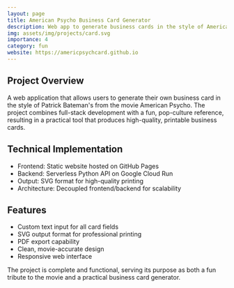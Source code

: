 ```yaml
---
layout: page
title: American Psycho Business Card Generator
description: Web app to generate business cards in the style of American Psycho
img: assets/img/projects/card.svg
importance: 4
category: fun
website: https://americpsychcard.github.io
---
```


## Project Overview

A web application that allows users to generate their own business card in the style of Patrick Bateman's from the movie American Psycho. The project combines full-stack development with a fun, pop-culture reference, resulting in a practical tool that produces high-quality, printable business cards.

## Technical Implementation

- Frontend: Static website hosted on GitHub Pages
- Backend: Serverless Python API on Google Cloud Run
- Output: SVG format for high-quality printing
- Architecture: Decoupled frontend/backend for scalability

## Features

- Custom text input for all card fields
- SVG output format for professional printing
- PDF export capability
- Clean, movie-accurate design
- Responsive web interface

The project is complete and functional, serving its purpose as both a fun tribute to the movie and a practical business card generator.

